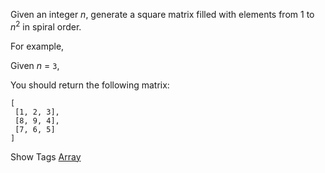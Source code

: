 Given an integer _n_, generate a square matrix filled with elements from 1 to _n_<sup>2</sup> in spiral order.

For example,  
 Given _n_ = `3`,

 You should return the following matrix:

    [
     [1, 2, 3],
     [8, 9, 4],
     [7, 6, 5]
    ]

Show Tags
 [Array](/tag/array/)
